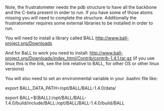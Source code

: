 Note, the frustratometer needs the pdb structure to have all the backbone and the C-beta present in order to run. If you have some of those atoms missing you will need to complete the structure. Additionally the frustratometer requires some external libraries to be installed in order to run.

You will need to install a library called BALL
http://www.ball-project.org/Downloads

And for BaLL to work you need to install:
http://www.ball-project.org/Downloads/index_html/Contrib/contrib-1.4.1.tar.gz
(if you use linux this is the link, see the link relative to BALL, for other OS or other linux versions)

You will also need to set an environmental variable in your .bashrc file like:


export BALL_DATA_PATH=/opt/BALL/BALL-1.4.0/data/


export BALL=${BALL}:/opt/BALL/BALL-1.4.0/build/include/BALL:/opt/BALL/BALL-1.4.0/build/BALL

